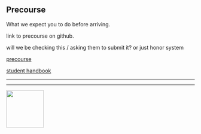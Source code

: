 ## Precourse

What we expect you to do before arriving.

link to precourse on github.

will we be checking this / asking them to submit it? or just honor system

[precourse](https://github.com/HackYourFutureBelgium/precourse)

[student handbook](https://github.com/HackYourFutureBelgium/student-handbook)

<hr>
<hr>
<a href="https://hackyourfuture.be" target="_blank"><img
    src="https://user-images.githubusercontent.com/18554853/63941625-4c7c3d00-ca6c-11e9-9a76-8d5e3632fe70.jpg"
    width="100" height="100"></a>
